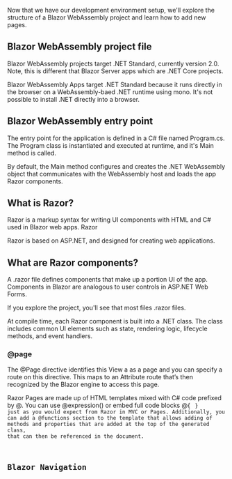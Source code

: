 Now that we have our development environment setup, we'll explore the structure of a Blazor WebAssembly project and learn how to add new pages.

## Blazor WebAssembly project file

Blazor WebAssembly projects target .NET Standard, currently version 2.0. Note, this is different that Blazor Server apps which are .NET Core projects.

Blazor WebAssembly Apps target .NET Standard because it runs directly in the browser on a WebAssembly-baed .NET runtime using mono. It's not possible to install .NET directly into a browser.

## Blazor WebAssembly entry point 

The entry point for the application is defined in a C# file named Program.cs. The Program class is instantiated and executed at runtime, and it's Main method is called. 

By default, the Main method configures and creates the .NET WebAssembly object that communicates with the WebAssembly host and loads the app Razor components.

## What is Razor?

Razor is a markup syntax for writing UI components with HTML and C# used in Blazor web apps. Razor  

Razor is based on ASP.NET, and designed for creating web applications. 

## What are Razor components?

A .razor file defines components that make up a portion UI of the app. Components in Blazor are analogous to user controls in ASP.NET Web Forms.

If you explore the project, you'll see that most files .razor files. 

At compile time, each Razor component is built into a .NET class. The class includes common UI elements such as state, rendering logic, lifecycle methods, and event handlers. 




### @page

The @Page directive identifies this View a as a page and you can specify a route on this directive. This maps to an Attribute route that’s then recognized by the Blazor engine to access this page.



Razor Pages are made up of HTML templates mixed with C# code prefixed by @. You can use @expression() or embed full code blocks @{ <code> } just as you would expect from Razor in MVC or Pages. Additionally, you can add a @functions section to the template that allows adding of methods and properties that are added at the top of the generated class, that can then be referenced in the document.







## Blazor Navigation


